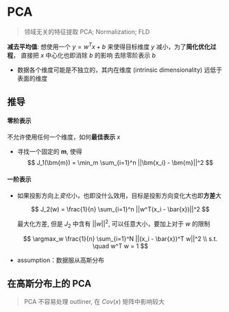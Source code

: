 # PCA

> 领域无关的特征提取
> PCA; Normalization; FLD

**减去平均值**:
    想使用一个 $y = w^T x + b$ 来使得目标维度 $y$ 减小，为了**简化优化过程**， 直接把 $x$ 中心化也即消除 $b$ 的影响 
    去除零阶表示 $b$ 

- 数据各个维度可能是不独立的，其内在维度 (intrinsic dimensionality) 远低于表面的维度

## 推导

#### 零阶表示

不允许使用任何一个维度，如何**最佳表示** $x$

- 寻找一个固定的 $\bm{m}$, 使得
    $$
        J_1(\bm{m}) = \min_m \sum_{i=1}^n ||\bm{x_i} - \bm{m}||^2
    $$

#### 一阶表示

- 如果投影方向上*变化*小，也即没什么效用，目标是投影方向变化大也即**方差**大

    $$
        J_2(w) = \frac{1}{n} \sum_{i=1}^n  ||w^T(x_i - \bar{x})||^2
    $$
    
    最大化方差, 但是 $J_2$ 中含有 $||w||^2$, 可以任意大小，要加上对于 $w$ 的限制

    $$
        \argmax_w \frac{1}{n} \sum_{i=1}^N ||(x_i - \bar{x})^T w||^2 \\
        s.t. \quad w^T w = 1
    $$
    
- assumption：数据服从高斯分布


## 在高斯分布上的 PCA


> PCA 不容易处理 outliner, 在 $Cov(x)$ 矩阵中影响较大